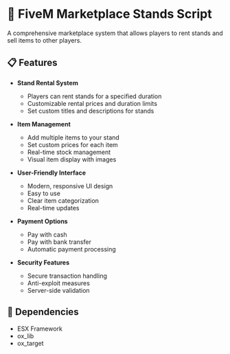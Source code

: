# 🏪 FiveM Marketplace Stands Script

A comprehensive marketplace system that allows players to rent stands and sell items to other players.

## 📋 Features

- **Stand Rental System**
  - Players can rent stands for a specified duration
  - Customizable rental prices and duration limits
  - Set custom titles and descriptions for stands

- **Item Management**
  - Add multiple items to your stand
  - Set custom prices for each item
  - Real-time stock management
  - Visual item display with images

- **User-Friendly Interface**
  - Modern, responsive UI design
  - Easy to use
  - Clear item categorization
  - Real-time updates

- **Payment Options**
  - Pay with cash
  - Pay with bank transfer
  - Automatic payment processing

- **Security Features**
  - Secure transaction handling
  - Anti-exploit measures
  - Server-side validation

## 🔧 Dependencies

- ESX Framework
- ox_lib
- ox_target

